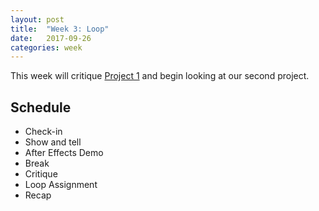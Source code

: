 ```yaml
---
layout: post
title:  "Week 3: Loop"
date:   2017-09-26
categories: week
---
```


This week will critique [Project 1](/StillMoving/Assignments/Project-1.html) and begin looking at our second project.

## Schedule

* Check-in
* Show and tell
* After Effects Demo
* Break
* Critique
* Loop Assignment
* Recap